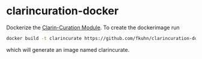 # clarincuration-docker
Dockerize the [Clarin-Curation Module](https://github.com/clarin-eric/clarin-curation-module).
To create the dockerimage run

```bash
docker build -t clarincurate https://github.com/fkuhn/clarincuration-docker
```
which will generate an image named clarincurate.
